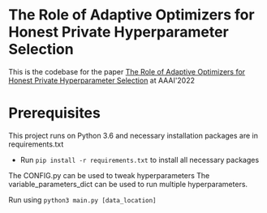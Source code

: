 # The Role of Adaptive Optimizers for Honest Private Hyperparameter Selection
This is the codebase for the paper [The Role of Adaptive Optimizers
for Honest Private Hyperparameter Selection](https://arxiv.org/pdf/2111.04906.pdf) at AAAI'2022

Prerequisites
===
This project runs on Python 3.6 and necessary installation packages are in requirements.txt
* Run `pip install -r requirements.txt` to install all necessary packages

The CONFIG.py can be used to tweak hyperparameters
The variable_parameters_dict can be used to run multiple hyperparameters.

Run using `python3 main.py [data_location]` 


